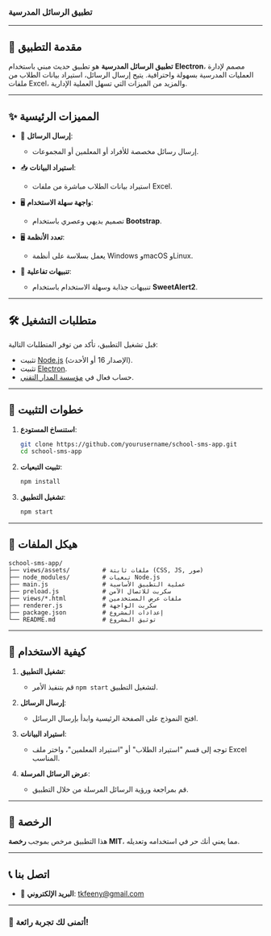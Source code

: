 ### تطبيق الرسائل المدرسية

---

## 🎯 **مقدمة التطبيق**

**تطبيق الرسائل المدرسية** هو تطبيق حديث مبني باستخدام **Electron**، مصمم لإدارة العمليات المدرسية بسهولة واحترافية. يتيح إرسال الرسائل، استيراد بيانات الطلاب من ملفات Excel، والمزيد من الميزات التي تسهل العملية الإدارية.

---

## ✨ **المميزات الرئيسية**

- 🚀 **إرسال الرسائل**:
  - إرسال رسائل مخصصة للأفراد أو المعلمين أو المجموعات.

- 📥 **استيراد البيانات**:
  - استيراد بيانات الطلاب مباشرة من ملفات Excel.

- 🖥️ **واجهة سهلة الاستخدام**:
  - تصميم بديهي وعصري باستخدام **Bootstrap**.

- 🖥️ **تعدد الأنظمة**:
  - يعمل بسلاسة على أنظمة Windows وmacOS وLinux.

- 🔔 **تنبيهات تفاعلية**:
  - تنبيهات جذابة وسهلة الاستخدام باستخدام **SweetAlert2**.

---

## 🛠️ **متطلبات التشغيل**

قبل تشغيل التطبيق، تأكد من توفر المتطلبات التالية:

- تثبيت [Node.js](https://nodejs.org/) (الإصدار 16 أو الأحدث).
- تثبيت [Electron](https://www.electronjs.org/).
- حساب فعال في [مؤسسة المدار التقني](https://mobile.net.sa).

---

## 📝 **خطوات التثبيت**

1. **استنساخ المستودع**:
   ```bash
   git clone https://github.com/yourusername/school-sms-app.git
   cd school-sms-app
   ```

2. **تثبيت التبعيات**:
   ```bash
   npm install
   ```

3. **تشغيل التطبيق**:
   ```bash
   npm start
   ```

---

## 📁 **هيكل الملفات**

```plaintext
school-sms-app/
├── views/assets/         # ملفات ثابتة (CSS, JS, صور)
├── node_modules/         # تبعيات Node.js
├── main.js               # عملية التطبيق الأساسية
├── preload.js            # سكربت للاتصال الآمن
├── views/*.html          # ملفات عرض المستخدمين
├── renderer.js           # سكربت الواجهة
├── package.json          # إعدادات المشروع
└── README.md             # توثيق المشروع
```

---

## 🚀 **كيفية الاستخدام**

1. **تشغيل التطبيق**:
   - قم بتنفيذ الأمر `npm start` لتشغيل التطبيق.

2. **إرسال الرسائل**:
   - افتح النموذج على الصفحة الرئيسية وابدأ بإرسال الرسائل.

3. **استيراد البيانات**:
   - توجه إلى قسم "استيراد الطلاب" أو "استيراد المعلمين"، واختر ملف Excel المناسب.

4. **عرض الرسائل المرسلة**:
   - قم بمراجعة ورؤية الرسائل المرسلة من خلال التطبيق.

---

## 📜 **الرخصة**

هذا التطبيق مرخص بموجب **رخصة MIT**، مما يعني أنك حر في استخدامه وتعديله.

---

## 📞 **اتصل بنا**

- 📧 **البريد الإلكتروني**: tkfeeny@gmail.com  

---

### 🌟 **أتمنى لك تجربة رائعة!**  
